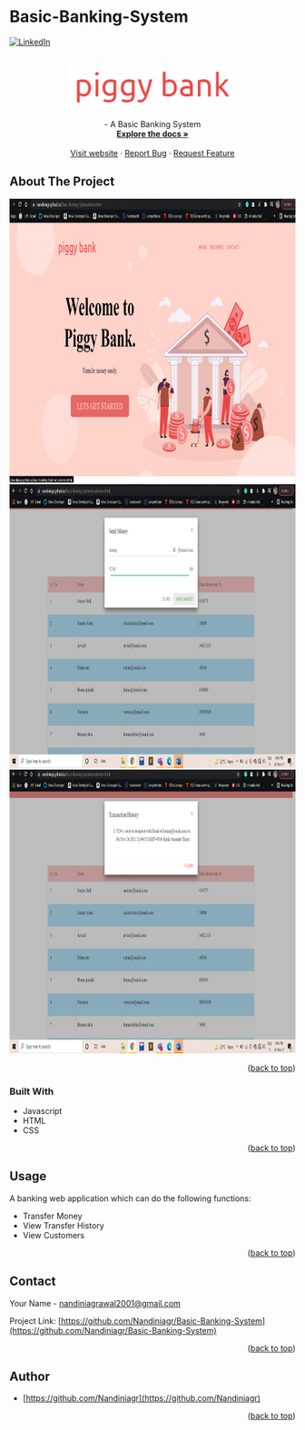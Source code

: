 # Basic-Banking-System

<div id="top"></div>

<!-- PROJECT SHIELDS -->
<!--
*** I'm using markdown "reference style" links for readability.
*** Reference links are enclosed in brackets [ ] instead of parentheses ( ).
*** See the bottom of this document for the declaration of the reference variables
*** for contributors-url, forks-url, etc. This is an optional, concise syntax you may use.
*** https://www.markdownguide.org/basic-syntax/#reference-style-links
-->

[![LinkedIn][linkedin-shield]](https://www.linkedin.com/in/nandini-agrawal-454250188/)



<!-- PROJECT LOGO -->
<br />
<div align="center">
  <a href="https://github.com/Nandiniagr/Basic-Banking-System">
    <img src="images/logo.png" alt="Logo" width="300" height="80">
  </a>



  <p align="center">
    - A Basic Banking System
    <br />
     <a href="https://github.com/Nandiniagr/Basic-Banking-System"><strong>Explore the docs »</strong></a>
    <br />
    <br />
    <a href="https://lnkd.in/efh2-n7N">Visit website</a>
    ·
    <a href="https://github.com/Nandiniagr/Basic-Banking-System/issues">Report Bug</a>
    ·
    <a href="https://github.com/Nandiniagr/Basic-Banking-System/issues">Request Feature</a>
  </p>
</div>


<!-- ABOUT THE PROJECT -->
## About The Project

<!-- [![Product Name Screen Shot][product-screenshot]](https://example.com) -->
<img src="images/homepage.png" alt="Logo" width="1000" height="500">
<img src="images/send_money.png" alt="Logo" width="1000" height="500">
<img src="images/transaction_history.png" alt="Logo" width="1000" height="500">

<p align="right">(<a href="#top">back to top</a>)</p>

### Built With

* Javascript
* HTML
* CSS

<p align="right">(<a href="#top">back to top</a>)</p>

<!-- USAGE EXAMPLES -->
## Usage

A banking web application which can do the following functions:
<ul>
  <li> Transfer Money </li>
  <li> View Transfer History </li>
  <li> View Customers </li>
  
</ul>

<p align="right">(<a href="#top">back to top</a>)</p>


<!-- CONTACT -->
## Contact

Your Name - nandiniagrawal2001@gmail.com

Project Link: [https://github.com/Nandiniagr/Basic-Banking-System](https://github.com/Nandiniagr/Basic-Banking-System)

<p align="right">(<a href="#top">back to top</a>)</p>

<!-- ACKNOWLEDGMENTS -->
## Author

* [https://github.com/Nandiniagr](https://github.com/Nandiniagr)


<p align="right">(<a href="#top">back to top</a>)</p>

<!-- More images of application

<img src="images/update_data2_bms.PNG" alt="Logo" width="800" height="500">
<img src="images/check_ava_bms.PNG" alt="Logo" width="800" height="500">
<img src="images/sell_books_bms.PNG" alt="Logo" width="800" height="500">
<img src="images/stats_bms.PNG" alt="Logo" width="800" height="500"> -->
  
<!-- MARKDOWN LINKS & IMAGES -->
<!-- https://www.markdownguide.org/basic-syntax/#reference-style-links -->
[contributors-shield]: https://img.shields.io/github/contributors/github_username/repo_name.svg?style=for-the-badge
[contributors-url]: https://github.com/github_username/repo_name/graphs/contributors
[forks-shield]: https://img.shields.io/github/forks/github_username/repo_name.svg?style=for-the-badge
[forks-url]: https://github.com/github_username/repo_name/network/members
[stars-shield]: https://img.shields.io/github/stars/github_username/repo_name.svg?style=for-the-badge
[stars-url]: https://github.com/github_username/repo_name/stargazers
[issues-shield]: https://img.shields.io/github/issues/github_username/repo_name.svg?style=for-the-badge
[issues-url]: https://github.com/github_username/repo_name/issues
[license-shield]: https://img.shields.io/github/license/github_username/repo_name.svg?style=for-the-badge
[license-url]: https://github.com/github_username/repo_name/blob/master/LICENSE.txt
[linkedin-shield]: https://img.shields.io/badge/-LinkedIn-black.svg?style=for-the-badge&logo=linkedin&colorB=555
[linkedin-url]: https://linkedin.com/in/linkedin_username
[product-screenshot]: images/screenshot.png
